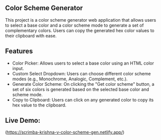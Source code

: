 ## Color Scheme Generator

This project is a color scheme generator web application that allows users to select a base color and a color scheme mode to generate a set of complementary colors. 
Users can copy the generated hex color values to their clipboard with ease.

## Features
- Color Picker: Allows users to select a base color using an HTML color input.
- Custom Select Dropdown: Users can choose different color scheme modes (e.g., Monochrome, Analogic, Complement, etc.).
- Generate Color Scheme: On clicking the "Get color scheme" button, a set of six colors is generated based on the selected base color and scheme mode.
- Copy to Clipboard: Users can click on any generated color to copy its hex value to the clipboard.

## Live Demo:
(https://scrimba-krishna-v-color-scheme-gen.netlify.app/)
